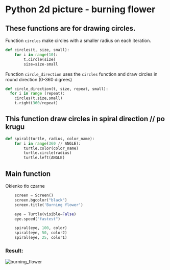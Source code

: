 
# Python 2d picture - burning flower

## These functions are for drawing circles. 
Function ``` circles ``` make circles with a smaller radius on each iteration.
```python
def circles(t, size, small):
    for i in range(10):
        t.circle(size)
        size=size-small
```
Function ``` circle_direction ``` uses the ``` circles ``` function and draw circles in round direction (0-360 digrees)
```python
def circle_direction(t, size, repeat, small):
  for i in range (repeat):
    circles(t,size,small)
    t.right(360/repeat)

```
## This function draw circles in spiral direction // po krugu
```python
def spiral(turtle, radius, color_name):
    for i in range(360 // ANGLE):
        turtle.color(color_name)
        turtle.circle(radius)
        turtle.left(ANGLE)
```
## Main function
Okienko tło czarne
```python
    screen = Screen()
    screen.bgcolor("black")
    screen.title('Burning flower')
```
```python
    eye = Turtle(visible=False)
    eye.speed("fastest")

    spiral(eye, 100, color)
    spiral(eye, 50, color2)
    spiral(eye, 25, color1)
```

### Result:
![burning_flower](https://user-images.githubusercontent.com/72127610/110212868-b82f3980-7e9d-11eb-8745-d4d379ff2bff.jpg)

